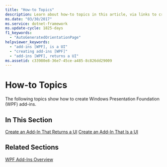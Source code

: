 ```yaml
---
title: "How-to Topics"
description: Learn about how-to topics in this article, via links to create an add-in that returns a UI and to create an add-in that is a UI.
ms.date: "03/30/2017"
ms.service: dotnet-framework
ms.update-cycle: 1825-days
f1_keywords:
  - "AutoGeneratedOrientationPage"
helpviewer_keywords:
  - "add-ins [WPF], is a UI"
  - "creating add-ins [WPF]"
  - "add-ins [WPF], returns a UI"
ms.assetid: c33980e8-36e7-45ce-a485-8c826dd29009
---
```

# How-to Topics

The following topics show how to create Windows Presentation Foundation (WPF) add-ins.

## In This Section

[Create an Add-In That Returns a UI](how-to-create-an-add-in-that-returns-a-ui.md)
[Create an Add-In That Is a UI](how-to-create-an-add-in-that-is-a-ui.md)

## Related Sections

[WPF Add-Ins Overview](wpf-add-ins-overview.md)
